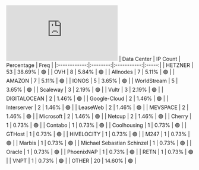 ![Diagramm](https://github.com/111STAVR111/props/blob/main/Celestia/Testnet/Decentralization/1/README.md)
| Data Center | IP Count | Percentage | Freq |
|:------------:|:--------:|:-----------:|:-----:|
| HETZNER | 53 | 38.69% | 🟢 |
| OVH | 8 | 5.84% | 🟢 |
| Allnodes | 7 | 5.11% | 🟢 |
| AMAZON | 7 | 5.11% | 🟢 |
| IONOS | 5 | 3.65% | 🟢 |
| WorldStream | 5 | 3.65% | 🟢 |
| Scaleway | 3 | 2.19% | 🟢 |
| Vultr | 3 | 2.19% | 🟢 |
| DIGITALOCEAN | 2 | 1.46% | 🟢 |
| Google-Cloud | 2 | 1.46% | 🟢 |
| Interserver | 2 | 1.46% | 🟢 |
| LeaseWeb | 2 | 1.46% | 🟢 |
| MEVSPACE | 2 | 1.46% | 🟢 |
| Microsoft | 2 | 1.46% | 🟢 |
| Netcup | 2 | 1.46% | 🟢 |
| Cherry | 1 | 0.73% | 🟢 |
| Contabo | 1 | 0.73% | 🟢 |
| Coolhousing | 1 | 0.73% | 🟢 |
| GTHost | 1 | 0.73% | 🟢 |
| HIVELOCITY | 1 | 0.73% | 🟢 |
| M247 | 1 | 0.73% | 🟢 |
| Marbis | 1 | 0.73% | 🟢 |
| Michael Sebastian Schinzel | 1 | 0.73% | 🟢 |
| Oracle | 1 | 0.73% | 🟢 |
| PhoenixNAP | 1 | 0.73% | 🟢 |
| RETN | 1 | 0.73% | 🟢 |
| VNPT | 1 | 0.73% | 🟢 |
| OTHER | 20 | 14.60% | 🟢 |